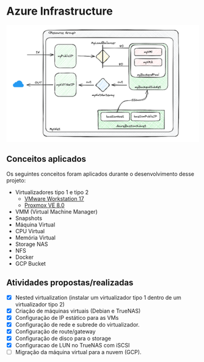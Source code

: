 # Azure Infrastructure

<p align="center">
  <img alt="Proxmox" src="./img/architeture.png"
</p>

## Conceitos aplicados

Os seguintes conceitos foram aplicados durante o desenvolvimento desse projeto: 

- Virtualizadores tipo 1 e tipo 2 
  - [VMware Workstation 17](https://www.vmware.com/)
  - [Proxmox VE 8.0](https://www.proxmox.com/en/)
- VMM (Virtual Machine Manager)
- Snapshots
- Máquina Virtual
- CPU Virtual
- Memória Virtual
- Storage NAS
- NFS
- Docker
- GCP Bucket


## Atividades propostas/realizadas

- [x] Nested virtualization (instalar um virtualizador tipo 1 dentro de um virtualizador tipo 2)
- [x] Criação de máquinas virtuais (Debian e TrueNAS)
- [x] Configuração de IP estático para as VMs
- [x] Configuração de rede e subrede do virtualizador.
- [x] Configuração de route/gateway
- [x] Configuração de disco para o storage
- [x] Configuracao de LUN no TrueNAS com iSCSI
- [ ] Migração da máquina virtual para a nuvem (GCP).